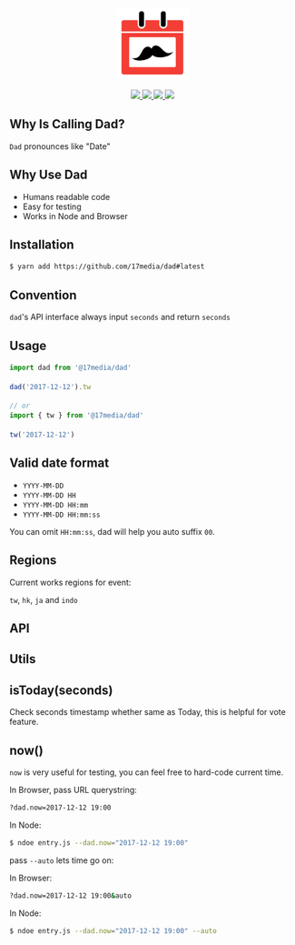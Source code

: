 <p align="center">
  <img width="128" src="./assets/logo.png" />
</p>

<p align="center">
  <a href="https://github.com/17media/dad/releases">
    <img src="https://img.shields.io/github/release/17media/dad.svg?style=flat-square&" />
  </a>
  <a href="https://travis-ci.org/17media/dad" alt="Build Status">
    <img src="https://img.shields.io/travis/17media/dad/master.svg?style=flat-square&" />
  </a>
  <a href="https://codecov.io/gh/17media/dad" alt="Coverage">
    <img src="https://img.shields.io/codecov/c/github/17media/dad/master.svg?style=flat-square&" />
  </a>
  <img src="https://img.shields.io/github/license/17media/dad.svg?style=flat-square&" />
</p>


## Why Is Calling Dad?
`Dad` pronounces like "Date"

## Why Use Dad
- Humans readable code
- Easy for testing
- Works in Node and Browser

## Installation

```sh
$ yarn add https://github.com/17media/dad#latest
```

## Convention
`dad`'s API interface always input `seconds` and return `seconds`

## Usage

```js
import dad from '@17media/dad'

dad('2017-12-12').tw

// or
import { tw } from '@17media/dad'

tw('2017-12-12')
```

## Valid date format
- `YYYY-MM-DD`
- `YYYY-MM-DD HH`
- `YYYY-MM-DD HH:mm`
- `YYYY-MM-DD HH:mm:ss`

You can omit `HH:mm:ss`, dad will help you auto suffix `00`.
## Regions
Current works regions for event:

`tw`, `hk`, `ja` and `indo`

## API

## Utils

## isToday(seconds)
Check seconds timestamp whether same as Today, this is helpful for vote feature.

## now()
`now` is very useful for testing, you can feel free to hard-code current time.

In Browser, pass URL querystring:
```sh
?dad.now=2017-12-12 19:00
```

In Node:
```sh
$ ndoe entry.js --dad.now="2017-12-12 19:00"
```

pass `--auto` lets time go on:

In Browser:
```sh
?dad.now=2017-12-12 19:00&auto
```

In Node:
```sh
$ ndoe entry.js --dad.now="2017-12-12 19:00" --auto
```
